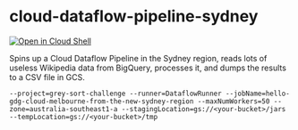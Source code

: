 # cloud-dataflow-pipeline-sydney
[![Open in Cloud Shell](http://gstatic.com/cloudssh/images/open-btn.svg)](https://console.cloud.google.com/cloudshell/open?git_repo=https%3A%2F%2Fgithub.com%2Fnomiddlename%2Fcloud-dataflow-sydney&page=shell&tutorial=tutorial.md)

Spins up a Cloud Dataflow Pipeline in the Sydney region, reads lots of useless Wikipedia data from BigQuery, processes it, and dumps the results to a CSV file in GCS.


`--project=grey-sort-challenge
 --runner=DataflowRunner
 --jobName=hello-gdg-cloud-melbourne-from-the-new-sydney-region
 --maxNumWorkers=50
 --zone=australia-southeast1-a
 --stagingLocation=gs://<your-bucket>/jars
 --tempLocation=gs://<your-bucket>/tmp`
